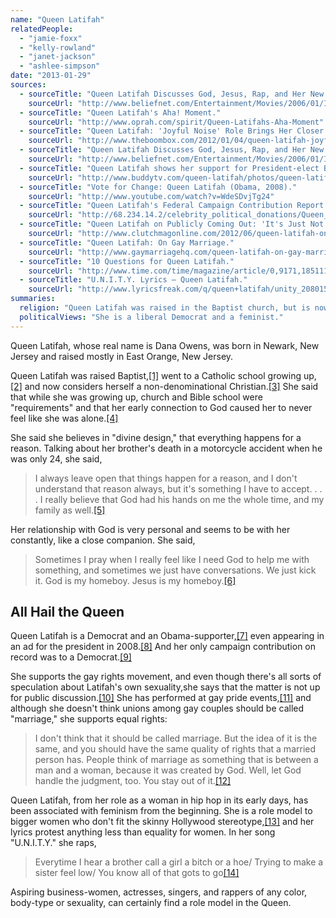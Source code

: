 ```yaml
---
name: "Queen Latifah"
relatedPeople:
  - "jamie-foxx"
  - "kelly-rowland"
  - "janet-jackson"
  - "ashlee-simpson"
date: "2013-01-29"
sources:
  - sourceTitle: "Queen Latifah Discusses God, Jesus, Rap, and Her New Movie, 'Last Holiday.'"
    sourceUrl: "http://www.beliefnet.com/Entertainment/Movies/2006/01/It-Was-Just-A-Gang-For-God.aspx"
  - sourceTitle: "Queen Latifah's Aha! Moment."
    sourceUrl: "http://www.oprah.com/spirit/Queen-Latifahs-Aha-Moment"
  - sourceTitle: "Queen Latifah: 'Joyful Noise' Role Brings Her Closer to God."
    sourceUrl: "http://www.theboombox.com/2012/01/04/queen-latifah-joyful-noise/"
  - sourceTitle: "Queen Latifah Discusses God, Jesus, Rap, and Her New Movie, 'Last Holiday.'"
    sourceUrl: "http://www.beliefnet.com/Entertainment/Movies/2006/01/It-Was-Just-A-Gang-For-God.aspx?p=2"
  - sourceTitle: "Queen Latifah shows her support for President-elect Barack Obama."
    sourceUrl: "http://www.buddytv.com/queen-latifah/photos/queen-latifah-shows-her-support-for-president-elect-barack-obama-54713.aspx"
  - sourceTitle: "Vote for Change: Queen Latifah (Obama, 2008)."
    sourceUrl: "http://www.youtube.com/watch?v=WdeSDvjTg24"
  - sourceTitle: "Queen Latifah's Federal Campaign Contribution Report."
    sourceUrl: "http://68.234.14.2/celebrity_political_donations/Queen_Latifah.php"
  - sourceTitle: "Queen Latifah on Publicly Coming Out: 'It's Just Not Gonna Happen.'"
    sourceUrl: "http://www.clutchmagonline.com/2012/06/queen-latifah-on-publicly-coming-out-its-just-not-gonna-happen/"
  - sourceTitle: "Queen Latifah: On Gay Marriage."
    sourceUrl: "http://www.gaymarriagehq.com/queen-latifah-on-gay-marriage-74/"
  - sourceTitle: "10 Questions for Queen Latifah."
    sourceUrl: "http://www.time.com/time/magazine/article/0,9171,1851113,00.html"
  - sourceTitle: "U.N.I.T.Y. Lyrics – Queen Latifah."
    sourceUrl: "http://www.lyricsfreak.com/q/queen+latifah/unity_20801548.html"
summaries:
  religion: "Queen Latifah was raised in the Baptist church, but is now a devout non-denominational Christian."
  politicalViews: "She is a liberal Democrat and a feminist."
---
```


Queen Latifah, whose real name is Dana Owens, was born in Newark, New Jersey and raised mostly in East Orange, New Jersey.

Queen Latifah was raised Baptist,<a class="source-citation" href="#http%3A%2F%2Fwww.beliefnet.com%2FEntertainment%2FMovies%2F2006%2F01%2FIt-Was-Just-A-Gang-For-God.aspx" title="Queen Latifah Discusses God, Jesus, Rap, and Her New Movie, &apos;Last Holiday.&apos;">[1]</a> went to a Catholic school growing up,<a class="source-citation" href="#http%3A%2F%2Fwww.oprah.com%2Fspirit%2FQueen-Latifahs-Aha-Moment" title="Queen Latifah&apos;s Aha! Moment.">[2]</a> and now considers herself a non-denominational Christian.<a class="source-citation" href="#http%3A%2F%2Fwww.beliefnet.com%2FEntertainment%2FMovies%2F2006%2F01%2FIt-Was-Just-A-Gang-For-God.aspx" title="Queen Latifah Discusses God, Jesus, Rap, and Her New Movie, &apos;Last Holiday.&apos;">[3]</a> She said that while she was growing up, church and Bible school were "requirements" and that her early connection to God caused her to never feel like she was alone.<a class="source-citation" href="#http%3A%2F%2Fwww.theboombox.com%2F2012%2F01%2F04%2Fqueen-latifah-joyful-noise%2F" title="Queen Latifah: &apos;Joyful Noise&apos; Role Brings Her Closer to God.">[4]</a>

She said she believes in "divine design," that everything happens for a reason. Talking about her brother's death in a motorcycle accident when he was only 24, she said,

>I always leave open that things happen for a reason, and I don't understand that reason always, but it's something I have to accept. . . . I really believe that God had his hands on me the whole time, and my family as well.<a class="source-citation" href="#http%3A%2F%2Fwww.beliefnet.com%2FEntertainment%2FMovies%2F2006%2F01%2FIt-Was-Just-A-Gang-For-God.aspx" title="Queen Latifah Discusses God, Jesus, Rap, and Her New Movie, &apos;Last Holiday.&apos;">[5]</a>

Her relationship with God is very personal and seems to be with her constantly, like a close companion. She said,

>Sometimes I pray when I really feel like I need God to help me with something, and sometimes we just have conversations. We just kick it. God is my homeboy. Jesus is my homeboy.<a class="source-citation" href="#http%3A%2F%2Fwww.beliefnet.com%2FEntertainment%2FMovies%2F2006%2F01%2FIt-Was-Just-A-Gang-For-God.aspx%3Fp%3D2" title="Queen Latifah Discusses God, Jesus, Rap, and Her New Movie, &apos;Last Holiday.&apos;">[6]</a>

## 

## All Hail the Queen

Queen Latifah is a Democrat and an Obama-supporter,<a class="source-citation" href="#http%3A%2F%2Fwww.buddytv.com%2Fqueen-latifah%2Fphotos%2Fqueen-latifah-shows-her-support-for-president-elect-barack-obama-54713.aspx" title="Queen Latifah shows her support for President-elect Barack Obama.">[7]</a> even appearing in an ad for the president in 2008.<a class="source-citation" href="#http%3A%2F%2Fwww.youtube.com%2Fwatch%3Fv%3DWdeSDvjTg24" title="Vote for Change: Queen Latifah (Obama, 2008).">[8]</a> And her only campaign contribution on record was to a Democrat.<a class="source-citation" href="#http%3A%2F%2F68.234.14.2%2Fcelebrity_political_donations%2FQueen_Latifah.php" title="Queen Latifah&apos;s Federal Campaign Contribution Report.">[9]</a>

She supports the gay rights movement, and even though there's all sorts of speculation about Latifah's own sexuality,she says that the matter is not up for public discussion.<a class="source-citation" href="#http%3A%2F%2Fwww.clutchmagonline.com%2F2012%2F06%2Fqueen-latifah-on-publicly-coming-out-its-just-not-gonna-happen%2F" title="Queen Latifah on Publicly Coming Out: &apos;It&apos;s Just Not Gonna Happen.">[10]</a> She has performed at gay pride events,<a class="source-citation" href="#http%3A%2F%2Fwww.clutchmagonline.com%2F2012%2F06%2Fqueen-latifah-on-publicly-coming-out-its-just-not-gonna-happen%2F" title="Queen Latifah on Publicly Coming Out: &apos;It&apos;s Just Not Gonna Happen.&apos;">[11]</a> and although she doesn't think unions among gay couples should be called "marriage," she supports equal rights:

>I don't think that it should be called marriage. But the idea of it is the same, and you should have the same quality of rights that a married person has. People think of marriage as something that is between a man and a woman, because it was created by God. Well, let God handle the judgment, too. You stay out of it.<a class="source-citation" href="#http%3A%2F%2Fwww.gaymarriagehq.com%2Fqueen-latifah-on-gay-marriage-74%2F" title="Queen Latifah: On Gay Marriage.">[12]</a>

Queen Latifah, from her role as a woman in hip hop in its early days, has been associated with feminism from the beginning. She is a role model to bigger women who don't fit the skinny Hollywood stereotype,<a class="source-citation" href="#http%3A%2F%2Fwww.time.com%2Ftime%2Fmagazine%2Farticle%2F0%2C9171%2C1851113%2C00.html" title="10 Questions for Queen Latifah.">[13]</a> and her lyrics protest anything less than equality for women. In her song "U.N.I.T.Y." she raps,

>Everytime I hear a brother call a girl a bitch or a hoe/ Trying to make a sister feel low/ You know all of that gots to go<a class="source-citation" href="#http%3A%2F%2Fwww.lyricsfreak.com%2Fq%2Fqueen%2Blatifah%2Funity_20801548.html" title="U.N.I.T.Y. Lyrics – Queen Latifah.">[14]</a>

Aspiring business-women, actresses, singers, and rappers of any color, body-type or sexuality, can certainly find a role model in the Queen.